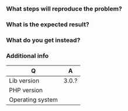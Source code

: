 <!--
Please use this issue tracker for bugs and feature requests only. In case you need support please use one of
Yii communities listed at https://github.com/yiisoft/yii2/wiki/communities
-->

### What steps will reproduce the problem?

### What is the expected result?

### What do you get instead?


### Additional info

| Q                | A
| ---------------- | ---
| Lib version      | 3.0.?
| PHP version      | 
| Operating system |
